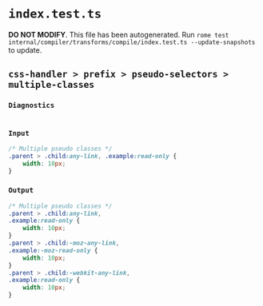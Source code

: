 # `index.test.ts`

**DO NOT MODIFY**. This file has been autogenerated. Run `rome test internal/compiler/transforms/compile/index.test.ts --update-snapshots` to update.

## `css-handler > prefix > pseudo-selectors > multiple-classes`

### `Diagnostics`

```

```

### `Input`

```css
/* Multiple pseudo classes */
.parent > .child:any-link, .example:read-only {
	width: 10px;
}
```

### `Output`

```css
/* Multiple pseudo classes */
.parent > .child:any-link,
.example:read-only {
	width: 10px;
}
.parent > .child:-moz-any-link,
.example:-moz-read-only {
	width: 10px;
}
.parent > .child:-webkit-any-link,
.example:read-only {
	width: 10px;
}

```
